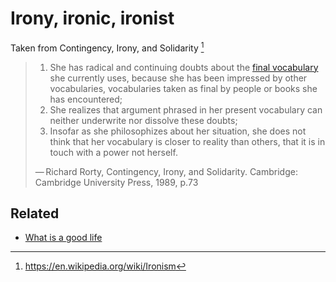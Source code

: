 # Irony, ironic, ironist

Taken from Contingency, Irony, and Solidarity [^1]

> 1.  She has radical and continuing doubts about the [final vocabulary](https://en.wikipedia.org/wiki/Vocabulary#Final_vocabulary "Vocabulary") she currently uses, because she has been impressed by other vocabularies, vocabularies taken as final by people or books she has encountered;
> 2.  She realizes that argument phrased in her present vocabulary can neither underwrite nor dissolve these doubts;
> 3.  Insofar as she philosophizes about her situation, she does not think that her vocabulary is closer to reality than others, that it is in touch with a power not herself.
> 
> — Richard Rorty, Contingency, Irony, and Solidarity. Cambridge: Cambridge University Press, 1989, p.73

[^1]: https://en.wikipedia.org/wiki/Ironism

## Related
- [What is a good life](notes/What%20is%20a%20good%20life.md)